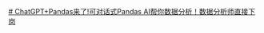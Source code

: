 [# ChatGPT+Pandas来了!可对话式Pandas AI帮你数据分析！数据分析师直接下岗](https://www.bilibili.com/video/BV1mc411N7fw/?-Arouter=story&buvid=Z04E510301E2317E4258B86E9DE3EE9C4D01&is_story_h5=false&mid=VWzcmGUtEsG3cu5l2eCFlg%3D%3D&p=1&plat_id=163&share_from=ugc&share_medium=iphone&share_plat=ios&share_session_id=21A9B86B-8D84-497E-84B6-27A18E9ACC34&share_source=WEIXIN&share_tag=s_i&timestamp=1683778564&unique_k=pmdWDny&up_id=423294755&vd_source=51c3e05edfa923bc859a70d024c2d7c9)
